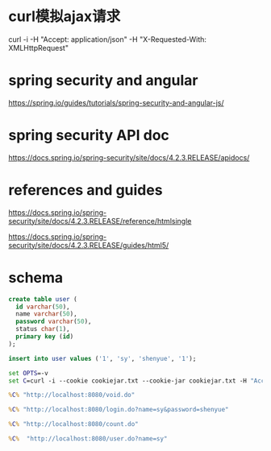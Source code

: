 # curl模拟ajax请求

curl -i  -H "Accept: application/json" -H "X-Requested-With: XMLHttpRequest"

# spring security and angular

https://spring.io/guides/tutorials/spring-security-and-angular-js/

# spring security API doc

https://docs.spring.io/spring-security/site/docs/4.2.3.RELEASE/apidocs/

# references and guides

https://docs.spring.io/spring-security/site/docs/4.2.3.RELEASE/reference/htmlsingle

https://docs.spring.io/spring-security/site/docs/4.2.3.RELEASE/guides/html5/


# schema

``` sql
create table user (
  id varchar(50), 
  name varchar(50), 
  password varchar(50), 
  status char(1),
  primary key (id)
);

insert into user values ('1', 'sy', 'shenyue', '1');


```


``` bat
set OPTS=-v 
set C=curl -i --cookie cookiejar.txt --cookie-jar cookiejar.txt -H "Accept: application/json" -H "X-Requested-With: XMLHttpRequest"

%C% "http://localhost:8080/void.do"

%C% "http://localhost:8080/login.do?name=sy&password=shenyue"

%C% "http://localhost:8080/count.do"

%C%  "http://localhost:8080/user.do?name=sy"


```

